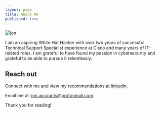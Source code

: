 ```yaml
---
layout: page
title: About Me
published: true
---
```


![jon](/images/jonfin.png "jon")


<p class="message">
   I am an aspiring White Hat Hacker with over two years of successful Technical Support Specialist experience at Cisco and many years of IT-related roles. I am grateful to have found my passion in cybersecurity and grateful to be able to pursue it relentlessly. 
</p>


## Reach out

Connect with me and view my recommendations at [linkedin](https://www.linkedin.com/in/jonmagee/).

Email me at: jon.accounts@protonmail.com

Thank you for reading!
